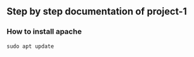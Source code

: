## Step by step documentation of project-1

### How to install apache

`sudo apt update`
[^1]: It is required to always update apache before installing it to get the latest version of apache
